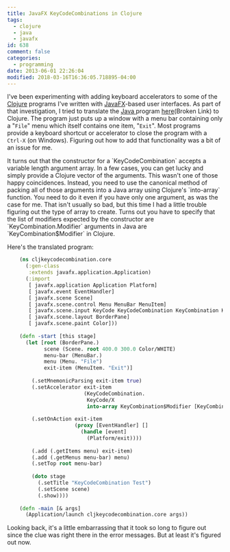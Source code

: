 ```yaml
---
title: JavaFX KeyCodeCombinations in Clojure
tags:
  - clojure
  - java
  - javafx
id: 638
comment: false
categories:
  - programming
date: 2013-06-01 22:26:04
modified: 2018-03-16T16:36:05.718895-04:00
---
```


I've been experimenting with adding keyboard accelerators to some of the [Clojure](http://clojure.org/) programs I've written with [JavaFX](http://www.oracle.com/technetwork/java/javafx/overview/index.html)-based user interfaces. As part of that investigation, I tried to translate the [Java ](http://en.wikipedia.org/wiki/Java_%28programming_language%29)program [here](http://www.example8.com/category/view/id/76 "Link to Java version of program.")(Broken Link) to Clojure. The program just puts up a window with a menu bar containing only a "`File`" menu which itself contains one item, "`Exit`". Most programs provide a keyboard shortcut or accelerator to close the program with a `Ctrl-X` (on Windows). Figuring out how to add that functionality was a bit of an issue for me.

<!--more-->It turns out that the constructor for a `KeyCodeCombination` accepts a variable length argument array. In a few cases, you can get lucky and simply provide a Clojure vector of the arguments. This wasn't one of those happy coincidences. Instead, you need to use the canonical method of packing all of those arguments into a Java array using Clojure's `into-array` function. You need to do it even if you have only one argument, as was the case for me. That isn't usually so bad, but this time I had a little trouble figuring out the type of array to create. Turns out you have to specify that the list of modifiers expected by the constructor are `KeyCombination.Modifier` arguments in Java are `KeyCombination$Modifier` in Clojure.

Here's the translated program:

```clojure
    (ns cljkeycodecombination.core
      (:gen-class
       :extends javafx.application.Application)
      (:import
       [ javafx.application Application Platform]
       [ javafx.event EventHandler]
       [ javafx.scene Scene]
       [ javafx.scene.control Menu MenuBar MenuItem]
       [ javafx.scene.input KeyCode KeyCodeCombination KeyCombination KeyCombination$Modifier]
       [ javafx.scene.layout BorderPane]
       [ javafx.scene.paint Color]))
    
    (defn -start [this stage]
      (let [root (BorderPane.)
            scene (Scene. root 400.0 300.0 Color/WHITE)
            menu-bar (MenuBar.)
            menu (Menu. "File")
            exit-item (MenuItem. "Exit")]
    
        (.setMnemonicParsing exit-item true)
        (.setAccelerator exit-item
                         (KeyCodeCombination.
                          KeyCode/X
                          into-array KeyCombination$Modifier [KeyCombination/SHORTCUT_DOWN])))
    
        (.setOnAction exit-item
                      (proxy [EventHandler] []
                        (handle [event]
                          (Platform/exit))))
    
        (.add (.getItems menu) exit-item)
        (.add (.getMenus menu-bar) menu)
        (.setTop root menu-bar)
    
        (doto stage
          (.setTitle "KeyCodeCombination Test")
          (.setScene scene)
          (.show))))
    
    (defn -main [& args]
      (Application/launch cljkeycodecombination.core args))
```

Looking back, it's a little embarrassing that it took so long to figure out since the clue was right there in the error messages. But at least it's figured out now.